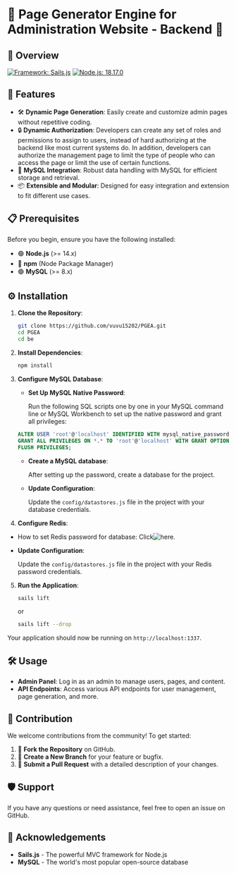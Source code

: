 
# 🌟 Page Generator Engine for Administration Website - Backend  🌟

## 📝 Overview
[![Framework: Sails.js](https://img.shields.io/badge/Framework-Sails.js-blue.svg?style=for-the-badge&logo=sails.js)](https://sailsjs.com/)
[![Node.js: 18.17.0](https://img.shields.io/badge/Node.js-18.17.0-green.svg?style=for-the-badge&logo=node.js)](https://nodejs.org/)

## 🚀 Features

- 🛠️ **Dynamic Page Generation**: Easily create and customize admin pages without repetitive coding.
- 🔒 **Dynamic Authorization**: Developers can create any set of roles and permissions to assign to users, instead of hard authorizing at the backend like most current systems do. In addition, developers can authorize the management page to limit the type of people who can access the page or limit the use of certain functions.
- 💾 **MySQL Integration**: Robust data handling with MySQL for efficient storage and retrieval.
- 📦 **Extensible and Modular**: Designed for easy integration and extension to fit different use cases.

## 📋 Prerequisites

Before you begin, ensure you have the following installed:

- 🟢 **Node.js** (>= 14.x)
- 🔵 **npm** (Node Package Manager)
- 🟢 **MySQL** (>= 8.x)

## ⚙️ Installation

1. **Clone the Repository**:
    ```bash
    git clone https://github.com/vuvu15202/PGEA.git
    cd PGEA
    cd be
    ```

2. **Install Dependencies**:
    ```bash
    npm install
    ```

3. **Configure MySQL Database**:

   - **Set Up MySQL Native Password**:
   
     Run the following SQL scripts one by one in your MySQL command line or MySQL Workbench to set up the native password and grant all privileges:
   
    ```sql
    ALTER USER 'root'@'localhost' IDENTIFIED WITH mysql_native_password BY 'your_password';
    GRANT ALL PRIVILEGES ON *.* TO 'root'@'localhost' WITH GRANT OPTION;
    FLUSH PRIVILEGES;
    ```

   - **Create a MySQL database**:
   
     After setting up the password, create a database for the project.
   
   - **Update Configuration**:
   
     Update the `config/datastores.js` file in the project with your database credentials.

4. **Configure Redis**:

- How to set Redis password for database: Click![here](https://www.youtube.com/watch?v=A75l24G26NE).
- **Update Configuration**:
   
     Update the `config/datastores.js` file in the project with your Redis password credentials.

5. **Run the Application**:
    ```bash
    sails lift
    ```
    or
    ```bash
    sails lift --drop
    ```

Your application should now be running on `http://localhost:1337`.

## 🛠️ Usage

- **Admin Panel**: Log in as an admin to manage users, pages, and content.
- **API Endpoints**: Access various API endpoints for user management, page generation, and more.

## 🤝 Contribution

We welcome contributions from the community! To get started:

1. 🍴 **Fork the Repository** on GitHub.
2. 🌿 **Create a New Branch** for your feature or bugfix.
3. 📝 **Submit a Pull Request** with a detailed description of your changes.

## 🛡️ Support

If you have any questions or need assistance, feel free to open an issue on GitHub.

## 🙏 Acknowledgements

- **Sails.js** - The powerful MVC framework for Node.js
- **MySQL** - The world's most popular open-source database
